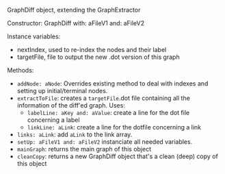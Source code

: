 GraphDiff object, extending the GraphExtractor

Constructor: GraphDiff with: aFileV1 and: aFileV2

Instance variables:
- nextIndex, used to re-index the nodes and their label
- targetFile, file to output the new .dot version of this graph 

Methods:
- `addNode: aNode`: Overrides existing method to deal with indexes and setting up initial/terminal nodes.
- `extractToFile`: creates a `targetFile`.dot file containing all the information of the diff'ed graph. Uses:
	- `labelLine: aKey and: aValue`: create a line for the dot file concerning a label
	- `linkLine: aLink`: create a line for the dotfile concerning a link
- `links: aLink`: add `aLink` to the link array. 
- `setUp: aFileV1 and: aFileV2` instanciate all needed variables.
- `mainGraph`: returns the main graph of this object
- `cleanCopy`: returns a new GraphDiff object that's a clean (deep) copy of this object
